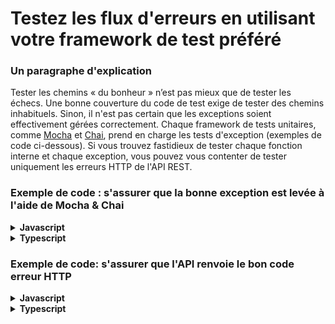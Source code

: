 # Testez les flux d'erreurs en utilisant votre framework de test préféré

### Un paragraphe d'explication

Tester les chemins « du bonheur » n’est pas mieux que de tester les échecs. Une bonne couverture du code de test exige de tester des chemins inhabituels. Sinon, il n'est pas certain que les exceptions soient effectivement gérées correctement. Chaque framework de tests unitaires, comme [Mocha](https://mochajs.org/) et [Chai](http://chaijs.com/), prend en charge les tests d'exception (exemples de code ci-dessous). Si vous trouvez fastidieux de tester chaque fonction interne et chaque exception, vous pouvez vous contenter de tester uniquement les erreurs HTTP de l'API REST.

### Exemple de code : s'assurer que la bonne exception est levée à l'aide de Mocha & Chai

<details>
<summary><strong>Javascript</strong></summary>

```javascript
describe('Facebook chat', () => {
  it('Avertit en cas de nouveau message dans la discussion', () => {
    const chatService = new chatService();
    chatService.participants = getDisconnectedParticipants();
    expect(chatService.sendMessage.bind({ message: 'Salut' })).to.throw(ConnectionError);
  });
});
```
</details>

<details>
<summary><strong>Typescript</strong></summary>

```typescript
describe('Facebook chat', () => {
  it('Avertit en cas de nouveau message dans la discussion', () => {
    const chatService = new chatService();
    chatService.participants = getDisconnectedParticipants();
    expect(chatService.sendMessage.bind({ message: 'Salut' })).to.throw(ConnectionError);
  });
});
```
</details>

### Exemple de code: s'assurer que l'API renvoie le bon code erreur HTTP

<details>
<summary><strong>Javascript</strong></summary>

```javascript
it('Crée un nouveau groupe Facebook', () => {
  const invalidGroupInfo = {};
  return httpRequest({
    method: 'POST',
    uri: 'facebook.com/api/groups',
    resolveWithFullResponse: true,
    body: invalidGroupInfo,
    json: true
  }).then((response) => {
    expect.fail('si nous devions exécuter le code dans ce bloc, aucune erreur n\'a été levée dans l\'opération ci-dessus')
  }).catch((response) => {
    expect(400).to.equal(response.statusCode);
  });
});
```
</details>

<details>
<summary><strong>Typescript</strong></summary>

```typescript
it('Crée un nouveau groupe Facebook', async () => {
  let invalidGroupInfo = {};
  try {
    const response = await httpRequest({
      method: 'POST',
      uri: 'facebook.com/api/groups',
      resolveWithFullResponse: true,
      body: invalidGroupInfo,
      json: true
    })
    // si nous devions exécuter le code dans ce bloc, aucune erreur n'a été levée dans l'opération ci-dessus
    expect.fail('La requête aurait dû échouer')
  } catch(response) {
    expect(400).to.equal(response.statusCode);
  }
});
```
</details>